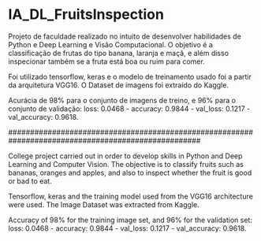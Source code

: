 # IA_DL_FruitsInspection

Projeto de faculdade realizado no intuito de desenvolver habilidades de Python e Deep Learning e Visão Computacional.
O objetivo é a classificação de frutas do tipo banana, laranja e maçã, e além disso inspecionar também se a fruta está boa ou ruim para comer.

Foi utilizado tensorflow, keras e o modelo de treinamento usado foi a partir da arquitetura VGG16.
O Dataset de imagens foi extraído do Kaggle.

Acurácia de 98% para o conjunto de imagens de treino, e 96% para o conjunto de validação: loss: 0.0468 - accuracy: 0.9844 - val_loss: 0.1217 - val_accuracy: 0.9618.



####################################################################################################



College project carried out in order to develop skills in Python and Deep Learning and Computer Vision.
The objective is to classify fruits such as bananas, oranges and apples, and also to inspect whether the fruit is good or bad to eat.

Tensorflow, keras and the training model used from the VGG16 architecture were used.
The Image Dataset was extracted from Kaggle.

Accuracy of 98% for the training image set, and 96% for the validation set: loss: 0.0468 - accuracy: 0.9844 - val_loss: 0.1217 - val_accuracy: 0.9618.
